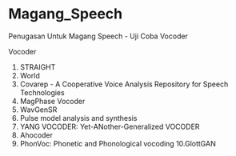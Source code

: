 # Magang_Speech

Penugasan Untuk Magang Speech - Uji Coba Vocoder

Vocoder
1. STRAIGHT
2. World
3. Covarep - A Cooperative Voice Analysis Repository for Speech Technologies
4. MagPhase Vocoder
5. WavGenSR
6. Pulse model analysis and synthesis
7. YANG VOCODER: Yet-ANother-Generalized VOCODER
8. Ahocoder
9. PhonVoc: Phonetic and Phonological vocoding
10.GlottGAN
